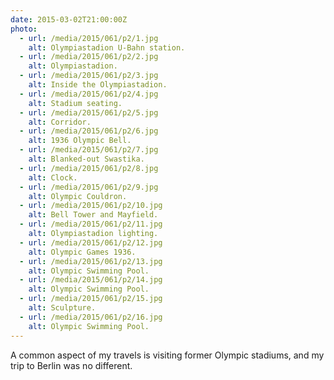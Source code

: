 ```yaml
---
date: 2015-03-02T21:00:00Z
photo:
  - url: /media/2015/061/p2/1.jpg
    alt: Olympiastadion U-Bahn station.
  - url: /media/2015/061/p2/2.jpg
    alt: Olympiastadion.
  - url: /media/2015/061/p2/3.jpg
    alt: Inside the Olympiastadion.
  - url: /media/2015/061/p2/4.jpg
    alt: Stadium seating.
  - url: /media/2015/061/p2/5.jpg
    alt: Corridor.
  - url: /media/2015/061/p2/6.jpg
    alt: 1936 Olympic Bell.
  - url: /media/2015/061/p2/7.jpg
    alt: Blanked-out Swastika.
  - url: /media/2015/061/p2/8.jpg
    alt: Clock.
  - url: /media/2015/061/p2/9.jpg
    alt: Olympic Couldron.
  - url: /media/2015/061/p2/10.jpg
    alt: Bell Tower and Mayfield.
  - url: /media/2015/061/p2/11.jpg
    alt: Olympiastadion lighting.
  - url: /media/2015/061/p2/12.jpg
    alt: Olympic Games 1936.
  - url: /media/2015/061/p2/13.jpg
    alt: Olympic Swimming Pool.
  - url: /media/2015/061/p2/14.jpg
    alt: Olympic Swimming Pool.
  - url: /media/2015/061/p2/15.jpg
    alt: Sculpture.
  - url: /media/2015/061/p2/16.jpg
    alt: Olympic Swimming Pool.
---
```


A common aspect of my travels is visiting former Olympic stadiums, and my trip to Berlin was no different.
